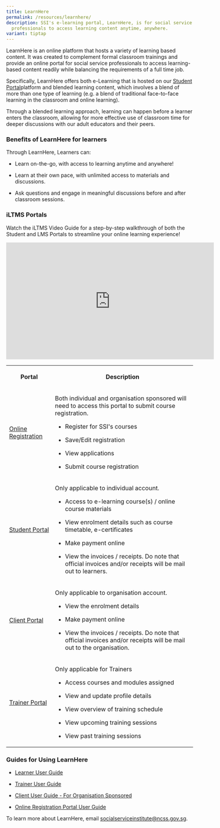 ```yaml
---
title: LearnHere
permalink: /resources/learnhere/
description: SSI's e-learning portal, LearnHere, is for social service
  professionals to access learning content anytime, anywhere.
variant: tiptap
---
```

<p>LearnHere is an online platform that hosts a variety of learning based
content. It was created to complement formal classroom trainings and provide
an online portal for social service professionals to access learning-based
content readily while balancing the requirements of a full time job.</p>
<p>Specifically, LearnHere offers both e-Learning that is hosted on our
<a href="https://iltms.ssi.gov.sg/Student/Login" rel="noopener noreferrer nofollow" target="_blank">Student Portal</a>platform and blended learning content, which involves
a blend of more than one type of learning (e.g. a blend of traditional
face-to-face learning in the classroom and online learning).</p>
<p>Through a blended learning approach, learning can happen before a learner
enters the classroom, allowing for more effective use of classroom time
for deeper discussions with our adult educators and their peers.</p>
<h3>Benefits of LearnHere for learners</h3>
<p>Through LearnHere, Learners can:</p>
<ul data-tight="true" class="tight">
<li>
<p>Learn on-the-go, with access to learning anytime and anywhere!</p>
</li>
<li>
<p>Learn at their own pace, with unlimited access to materials and discussions.</p>
</li>
<li>
<p>Ask questions and engage in meaningful discussions before and after classroom
sessions.</p>
</li>
</ul>
<h3>iLTMS Portals</h3>
<p>Watch the iLTMS Video Guide for a step-by-step walkthrough of both the
Student and LMS Portals to streamline your online learning experience!</p>
<div class="iframe-wrapper">
<iframe height="315" width="560" allowfullscreen="true" frameborder="0" src="https://www.youtube.com/embed/DcUX088lGzw?si=v2KFYw0Ck5DYp4ie"></iframe>
</div>
<p></p>
<table style="minWidth: 50px">
<colgroup>
<col>
<col>
</colgroup>
<tbody>
<tr>
<th rowspan="1" colspan="1">
<p>Portal</p>
</th>
<th rowspan="1" colspan="1">
<p>Description</p>
</th>
</tr>
<tr>
<td rowspan="1" colspan="1">
<p><a href="https://iltms.ssi.gov.sg/registration" rel="noopener noreferrer nofollow" target="_blank">Online Registration</a>
</p>
</td>
<td rowspan="1" colspan="1">
<p>Both individual and organisation sponsored will need to access this portal
to submit course registration.</p>
<ul data-tight="true" class="tight">
<li>
<p>Register for SSI's courses</p>
</li>
<li>
<p>Save/Edit registration</p>
</li>
<li>
<p>View applications</p>
</li>
<li>
<p>Submit course registration</p>
</li>
</ul>
</td>
</tr>
<tr>
<td rowspan="1" colspan="1">
<p><a href="https://iltms.ssi.gov.sg/student" rel="noopener nofollow" target="_blank">Student Portal</a>
</p>
</td>
<td rowspan="1" colspan="1">
<p>Only applicable to individual account.
<br>
</p>
<ul data-tight="true" class="tight">
<li>
<p>Access to e-learning course(s) / online course materials</p>
</li>
<li>
<p>View enrolment details such as course timetable, e-certificates</p>
</li>
<li>
<p>Make payment online</p>
</li>
<li>
<p>View the invoices / receipts. Do note that official invoices and/or receipts
will be mail out to learners.</p>
</li>
</ul>
</td>
</tr>
<tr>
<td rowspan="1" colspan="1">
<p><a href="https://iltms.ssi.gov.sg/client" rel="noopener noreferrer nofollow" target="_blank">Client Portal</a>
</p>
</td>
<td rowspan="1" colspan="1">
<p>Only applicable to organisation account.</p>
<ul data-tight="true" class="tight">
<li>
<p>View the enrolment details</p>
</li>
<li>
<p>Make payment online</p>
</li>
<li>
<p>View the invoices / receipts. Do note that official invoices and/or receipts
will be mail out to the organisation.</p>
</li>
</ul>
</td>
</tr>
<tr>
<td rowspan="1" colspan="1">
<p><a href="https://iltms.ssi.gov.sg/lecturer" rel="noopener noreferrer nofollow" target="_blank">Trainer Portal</a>
</p>
</td>
<td rowspan="1" colspan="1">
<p>Only applicable for Trainers
<br>
</p>
<ul data-tight="true" class="tight">
<li>
<p>Access courses and modules assigned</p>
</li>
<li>
<p>View and update profile details</p>
</li>
<li>
<p>View overview of training schedule</p>
</li>
<li>
<p>View upcoming training sessions</p>
</li>
<li>
<p>View past training sessions</p>
</li>
</ul>
</td>
</tr>
</tbody>
</table>
<h3>Guides for Using LearnHere</h3>
<ul data-tight="true" class="tight">
<li>
<p><a href="/files/files%20for%20learners/iltms%20user%20guide%20for%20learners.pdf" rel="noopener noreferrer nofollow" target="_blank">Learner User Guide</a>
</p>
</li>
<li>
<p><a href="/files/files%20for%20learners/iltms%20user%20guide%20for%20trainers.pdf" rel="noopener noreferrer nofollow" target="_blank">Trainer User Guide</a>
</p>
</li>
<li>
<p><a href="/files/files%20for%20learners/iltms%20user%20guide%20for%20organisation%20sponsored%20(updated).pdf" rel="noopener noreferrer nofollow" target="_blank">Client User Guide - For Organisation Sponsored</a>
</p>
</li>
<li>
<p><a href="/files/files%20for%20learners/iltms%20user%20guide%20for%20online%20registration%20portal%20.pdf" rel="noopener noreferrer nofollow" target="_blank">Online Registration Portal User Guide</a>
</p>
</li>
</ul>
<p>To learn more about LearnHere, email <a href="mailto:socialserviceinstitute@ncss.gov.sg" rel="noopener noreferrer nofollow" target="_blank">socialserviceinstitute@ncss.gov.sg</a>.</p>
